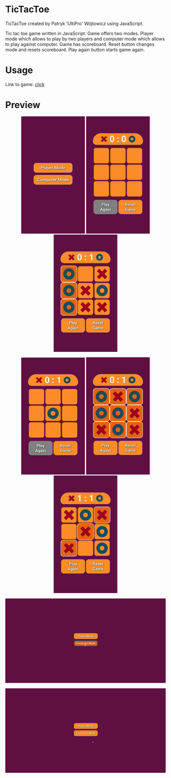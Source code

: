 # TicTacToe
TicTacToe created by Patryk 'UltiPro' Wójtowicz using JavaScript.

Tic tac toe game written in JavaScript. Game offers two modes. Player mode which allows to play by two players and computer mode which allows to play against computer. Game has scoreboard. Reset button changes mode and resets scoreboard. Play again button starts game again.

# Usage

Link to game: [click](https://ultipro.github.io/TicTacToe/)

# Preview

<p align="center">
    <img src="./screenshots/Game1.jpg" alt="Game preview 1" width="200">
    <img src="./screenshots/Game2.jpg" alt="Game preview 2" width="200">
    <img src="./screenshots/Game3.jpg" alt="Game preview 3" width="200">
</p>

<p align="center">
    <img src="./screenshots/Game4.jpg" alt="Game preview 4" width="200">
    <img src="./screenshots/Game5.jpg" alt="Game preview 5" width="200">
    <img src="./screenshots/Game6.jpg" alt="Game preview 6" width="200">
</p>

![Game preview player](/screenshots/GameComputer.gif)

![Game preview computer](/screenshots/GamePlayer.gif)
